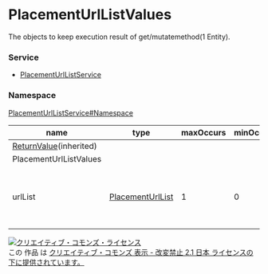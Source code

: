 # PlacementUrlListValues
The objects to keep execution result of get/mutatemethod(1 Entity).
### Service
+ [PlacementUrlListService](../../services/PlacementUrlListService.md)

### Namespace
[PlacementUrlListService#Namespace](../../services/PlacementUrlListService.md#namespace)

| name | type | maxOccurs | minOccurs | response | add | set | remove | description | 
|---|---|---|---|---|---|---|---|---|
| <a href="../Common/ReturnValue.md">ReturnValue</a>(inherited)|||||||||
| PlacementUrlListValues|||||||||
| urlList| <a href="./PlacementUrlList.md">PlacementUrlList</a>| 1| 0| ○| -| -| -| Result of get/mutate method per 1 retargeting information |

<a rel="license" href="http://creativecommons.org/licenses/by-nd/2.1/jp/"><img alt="クリエイティブ・コモンズ・ライセンス" style="border-width:0" src="https://i.creativecommons.org/l/by-nd/2.1/jp/88x31.png" /></a><br />この 作品 は <a rel="license" href="http://creativecommons.org/licenses/by-nd/2.1/jp/">クリエイティブ・コモンズ 表示 - 改変禁止 2.1 日本 ライセンスの下に提供されています。</a>
